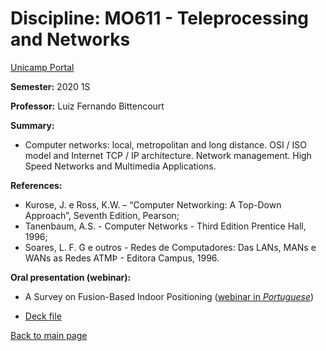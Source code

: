 # Discipline: MO611 - Teleprocessing and Networks 
[Unicamp Portal](https://www.dac.unicamp.br/portal/caderno-de-horarios/2021/1/S/P/IC/MO611)

**Semester:** 2020 1S

**Professor:**  Luiz Fernando Bittencourt

**Summary:**  
- Computer networks: local, metropolitan and long distance. OSI / ISO model and Internet TCP / IP architecture. Network management. High Speed Networks and Multimedia Applications.

**References:**  
- Kurose, J. e Ross, K.W. – “Computer Networking: A Top-Down Approach”, Seventh Edition, Pearson;  
- Tanenbaum, A.S. - Computer Networks - Third Edition Prentice Hall, 1996;  
- Soares, L. F. G e outros - Redes de Computadores: Das LANs, MANs e WANs as Redes ATMÞ - Editora Campus, 1996.  


**Oral presentation (webinar):**

- A Survey on Fusion-Based Indoor Positioning ([webinar in *Portuguese*](https://youtu.be/3M8XEVF39uE))

- [Deck file](https://github.com/marceloofernandes/Academic/blob/f097a212b9cafc5e429ae2c16f533aa5378f082b/files/ASurveyonFusion-BasedIndoorPositioningMarceloRA160109.pdf)

[Back to main page](https://marceloofernandes.github.io/Academic/)
